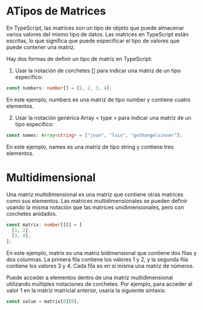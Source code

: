 # ATipos de Matrices

En TypeScript, las matrices son un tipo de objeto que puede almacenar varios valores del mismo tipo de datos. Las matrices en TypeScript están
escritas, lo que significa que puede especificar el tipo de valores que puede contener una matriz.

Hay dos formas de definir un tipo de matriz en TypeScript:

1. Usar la notación de corchetes [] para indicar una matriz de un tipo específico:

```ts
const numbers: number[] = [1, 2, 3, 4];
```

En este ejemplo, numbers es una matriz de tipo number y contiene cuatro elementos.

2. Usar la notación genérica Array < type > para indicar una matriz de un tipo específico:

```ts
const names: Array<string> = ["jose", "luis", "gothangelsinner"];
```

En este ejemplo, names es una matriz de tipo string y contiene tres elementos.

# Multidimensional

Una matriz multidimensional es una matriz que contiene otras matrices como sus elementos. Las matrices multidimensionales se pueden definir usando la misma notación que las matrices unidimensionales, pero con corchetes anidados.

```ts
const matrix: number[][] = [
  [1, 2],
  [3, 4],
];
```

En este ejemplo, matrix es una matriz bidimensional que contiene dos filas y dos columnas. La primera fila contiene los valores 1 y 2, y la segunda fila contiene los valores 3 y 4. Cada fila es en sí misma una matriz de números.

Puede acceder a elementos dentro de una matriz multidimensional utilizando múltiples notaciones de corchetes. Por ejemplo, para acceder al valor 1 en la matriz matricial anterior, usaría la siguiente sintaxis:

```ts
const value = matrix[0][0];
```
